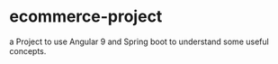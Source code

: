 # ecommerce-project

a Project to use Angular 9 and Spring boot to understand some useful concepts.
